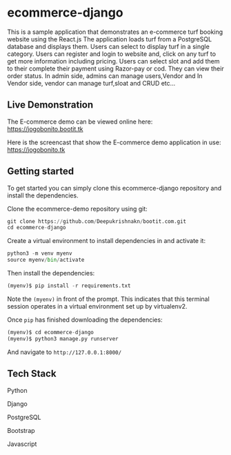 
# ecommerce-django
This is a sample application that demonstrates an e-commerce turf booking website using the React.js The application loads turf from a PostgreSQL database and displays them. Users can select to display turf in a single category. Users can register and login to website and, click on any turf to get more information including pricing. Users can select slot and add them to their complete their payment using Razor-pay or cod. They can view their order status. In admin side, admins can manage users,Vendor and In Vendor side, vendor can manage turf,sloat and CRUD etc...


## Live Demonstration

The E-commerce demo can be viewed online here: https://jogobonito.bootit.tk

Here is the screencast that show the E-commerce demo application in use: https://jogobonito.tk


## Getting started
To get started you can simply clone this ecommerce-django repository and install the dependencies.

Clone the ecommerce-demo repository using git:
```python
git clone https://github.com/Deepukrishnakn/bootit.com.git
cd ecommerce-django
```
Create a virtual environment to install dependencies in and activate it:
```python
python3 -m venv myenv
source myenv/bin/activate
```

Then install the dependencies:
```python
(myenv)$ pip install -r requirements.txt
```
Note the ```(myenv)``` in front of the prompt. This indicates that this terminal session operates in a virtual environment set up by virtualenv2.

Once ```pip``` has finished downloading the dependencies:
```python
(myenv)$ cd ecommerce-django
(myenv)$ python3 manage.py runserver
```
And navigate to ```http://127.0.0.1:8000/```


## Tech Stack
  Python
  
  Django
  
  PostgreSQL
  
  Bootstrap
  
  Javascript
